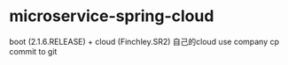 # microservice-spring-cloud
boot (2.1.6.RELEASE) + cloud (Finchley.SR2)
自己的cloud
use company cp commit to git